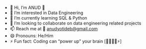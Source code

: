 - 👋 Hi, I’m ANUD 👨
- 👀 I’m interested in Data Engineering
- 🌱 I’m currently learning SQL & Python
- 💞️ I’m looking to collaborate on data engineering related projects
- 📫 Reach me at 📧 anudyotideb@gmail.com
- 😄 Pronouns: He/Him
- ⚡ Fun fact: Coding can “power up” your brain [👨🏻‍💻🧠⚡️]

<!---
anudyoti-deb/anudyoti-deb is a ✨ special ✨ repository because its `README.md` (this file) appears on your GitHub profile.
You can click the Preview link to take a look at your changes.
--->
